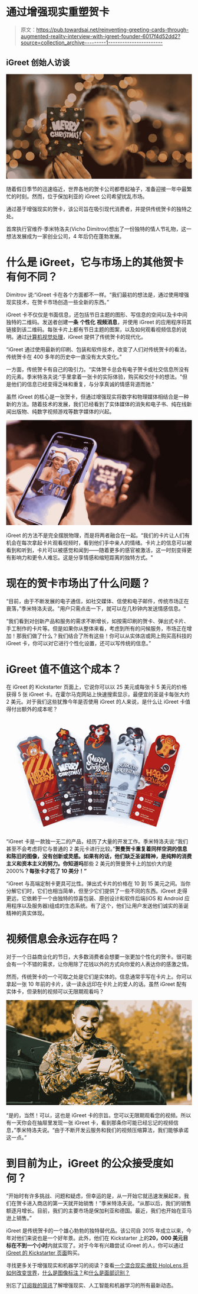# 通过增强现实重塑贺卡

> 原文：<https://pub.towardsai.net/reinventing-greeting-cards-through-augmented-reality-interview-with-igreet-founder-6017f4d52dd2?source=collection_archive---------1----------------------->

## iGreet 创始人访谈

![](img/e02e5232db69cad4d73dcb91c68112d8.png)

随着假日季节的迅速临近，世界各地的贺卡公司都卷起袖子，准备迎接一年中最繁忙的时刻。然而，位于保加利亚的 iGreet 公司希望扰乱市场。

通过基于增强现实的贺卡，该公司旨在吸引现代消费者，并提供传统贺卡的独特之处。

首席执行官维乔·季米特洛夫(Vicho Dimitrov)想出了一份独特的情人节礼物，这一想法发展成为一家创业公司，4 年后仍在蓬勃发展。

# 什么是 iGreet，它与市场上的其他贺卡有何不同？

Dimitrov 说:“iGreet 卡在各个方面都不一样。“我们最初的想法是，通过使用增强现实技术，在贺卡市场创造一些全新的东西。”

iGreet 卡不仅仅是书面信息，还包括节日主题的图形、写信息的空间以及卡中间独特的二维码。发送者创建**一条** **个性化** **视频消息**，并使用 iGreet 的应用程序将其链接到该二维码。每张卡片上都有节日主题的图案，以及如何观看视频信息的说明。通过[计算机视觉处理](https://lionbridge.ai/articles/what-is-computer-vision/)，iGreet 提供了传统贺卡的现代化。

“iGreet 通过使用最新的印刷、包装和软件技术，改变了人们对传统贺卡的看法，传统贺卡在 400 多年的历史中一直没有太大变化。”

一方面，传统贺卡有自己的吸引力。“实体贺卡总会有电子贺卡或社交信息所没有的元素。季米特洛夫说:“手里拿着一张卡的实际体验，购买和交付卡的想法。"但是他们的信息已经变得乏味和重复，与分享真诚的情感背道而驰."

虽然 iGreet 的核心是一张贺卡，但通过增强现实将数字和物理媒体相结合是一种新的方法。随着技术的发展，我们已经看到了实体媒体的消失和电子书、纯在线新闻出版物、纯数字视频游戏等数字媒体的兴起。

![](img/28274d6cda10aae62a5bd43994095814.png)

iGreet 的方法不是完全摆脱物理，而是将两者融合在一起。“我们的卡片让人们有机会在每次拿起卡片观看视频时，看到他们手中亲人的情绪。卡片上的信息可以被看到和听到，卡片可以被感觉和闻到——随着更多的感官被激活，这一时刻变得更有影响力和更令人难忘。这是分享情感和缩短距离的独特方式。"

# 现在的贺卡市场出了什么问题？

“目前，由于不断发展的电子通信，如社交媒体、信使和电子邮件，传统市场正在衰落，”季米特洛夫说。"用户只需点击一下，就可以在几秒钟内发送情感信息。"

“我们看到对创新产品和服务的需求不断增长，如按需印刷的贺卡、弹出式卡片、手工制作的卡片等。但是如果你从整体来看，考虑到所有的问候服务，市场正在增加！那我们做了什么？我们结合了所有这些！你可以从实体店或网上购买高科技的 iGreet 卡，你可以对它进行个性化设置，还可以写传统的信息。”

# iGreet 值不值这个成本？

在 iGreet 的 Kickstarter 页面上，它说你可以以 25 美元或每张卡 5 美元的价格获得 5 张 iGreet 卡。在霍尔马克网站上快速搜索显示，最便宜的圣诞卡每张大约 2 美元。对于我们这些犹豫今年是否使用 iGreet 的人来说，是什么让 iGreet 卡值得付出额外的成本呢？

![](img/cb5ac5509e448d2787b55c6841b861a7.png)

“iGreet 卡是一款独一无二的产品，经历了大量的开发工作。季米特洛夫说:“我们甚至不会考虑将它与普通的 2 美元卡进行比较。”**贺曼贺卡重复着同样空洞的信息和陈旧的图像，没有创新或灵感。如果有的话，他们缺乏圣诞精神，是纯粹的消费主义和资本主义的努力。你知道吗**那些 2 美元的贺曼贺卡上的加价大约是 2000%**？每张卡才花了 10 美分！”**

“iGreet 与高端定制卡更具可比性。弹出式卡片的价格在 10 到 15 美元之间。当你分解它们时，它们也相当简单，但至少它们提供了一些不同的东西。iGreet 走得更远，它依赖于一个由独特的惊喜包装、原创设计和软件后端(iOS 和 Android 应用程序以及服务器)组成的生态系统。有了这个，他们让用户发送他们诚实的圣诞精神的真实体现。

# 视频信息会永远存在吗？

对于一个日益商业化的节日，大多数消费者会想要一张更加个性化的贺卡。很可能会有一个不错的需求，让你用除了花钱以外的方式向你爱的人表达你的感激之情。

然而，传统贺卡的一个可取之处是它们是实体的。信息通常手写在卡片上。你可以拿起一张 10 年前的卡片，读一读永远印在卡片上的爱人的话。虽然 iGreet 配有实体卡，但录制的视频可以无限期观看吗？

![](img/5d27af074b5fd364e9d743bc36d5d2ec.png)

“是的，当然！可以，这也是 iGreet 卡的宗旨。您可以无限期观看您的视频。所以有一天你会在抽屉里发现一张 iGreet 卡，看到那条你可能已经忘记的视频信息，”季米特洛夫说。“由于不断开发云服务和我们的视频压缩算法，我们能够承诺这一点。”

# 到目前为止，iGreet 的公众接受度如何？

“开始时有许多挑战、问题和疑虑，但幸运的是，从一开始它就迅速发展起来，我们在贺卡进入商店的第一天就开始销售！”季米特洛夫说。“从那以后，我们的销售额逐月增长。目前，我们的主要市场是保加利亚和德国。最近，我们也开始在亚马逊上销售。”

iGreet 是传统贺卡的一个雄心勃勃的独特替代品。该公司自 2015 年成立以来，今年对他们来说也是一个好年景。此外，他们在 Kickstarter 上的**20，000 美元目标在不到一个小时**内就实现了。对于今年有兴趣尝试 iGreet 的人，你可以通过 [iGreet 的 Kickstarter 页面](https://www.kickstarter.com/projects/igreet/augmented-reality-christmas-cards-that-come-to-life?ref=9vd15r&utm_source=prm&utm_medium=lionbridge%20AI)购买。

寻找更多关于增强现实和机器学习的阅读？查看[一个混合现实:微软 HoloLens 将如何改变世界](https://lionbridge.ai/articles/a-mixed-reality-how-the-microsoft-hololens-will-change-the-world/)，[什么是图像标注？](https://hackernoon.com/what-is-image-annotation-an-intro-to-5-image-annotation-services-yt6n3xfj)和[什么是面部识别？](https://lionbridge.ai/articles/what-is-facial-recognition/)

别忘了[订阅我的简讯](https://lionbridge.ai/ai-newsletter-subscription/)了解增强现实、人工智能和机器学习的所有最新动态。